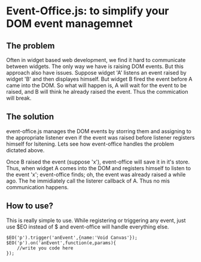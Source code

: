# Event-Office.js: to simplify your DOM event managemnet

## The problem
Often in widget based web development, we find it hard to communicate between widgets. The only way we have is raising DOM events. But this approach also have issues. Suppose widget 'A' listens an event raised by widget 'B' and then displayes himself. But widget B fired the event before A came into the DOM. So what will happen is, A will wait for the event to be raised, and B will think he already raised the event. Thus the commication will break.

## The solution
event-office.js manages the DOM events by storring them and assigning to the appropriate listener even if the event was raised before listener registers himself for lsitening. Lets see how event-office handles the problem dictated above.

Once B raised the event (suppose 'x'), event-office will save it in it's store. Thus, when widget A comes into the DOM and registers himself to listen to the event 'x'; event-office finds; oh, the event was already raised a while ago. The he immidiately call the listerer callback of A. Thus no mis communication happens.

## How to use?
This is really simple to use. While registering or triggering any event, just use $EO instead of $ and event-office will handle everything else.

	$EO('p').trigger('anEvent',{name:'Void Canvas'});
	$EO('p').on('anEvent',function(e,params){
		//write you code here
	});

	